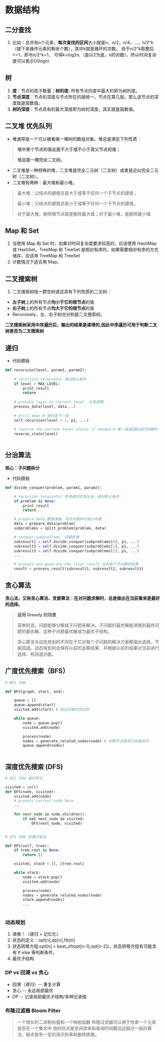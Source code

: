 # 数据结构

## 二分查找
1. 比如：总共有n个元素，**每次查找的区间**大小就是n，n/2，n/4，…，n/2^k（接下来操作元素的剩余个数），其中k就是循环的次数。 
由于n/2^k取整后>=1，即令n/2^k=1， 
可得k=log2n,（是以2为底，n的对数），所以时间复杂度可以表示O(logn)

## 树

1. **度**：节点的孩子数量；**树的度:** 所有节点的度中最大的即为树的度。
2. **节点深度**：节点的深度与节点所在的层统一，节点在第几层，那么该节点的深度就是层数值。
3. **树的深度**：节点具有的最大深度即为树的深度，其实就是层数值。



## 二叉堆 优先队列
* 堆通常是一个可以被看做一棵树的数组对象。堆总是满足下列性质：
> **堆中某个节点的值总是不大于或不小于其父节点的值；**
> 
> **堆总是一棵完全二叉树。**


* 二叉堆是一种特殊的堆，二叉堆是完全二元树（二叉树）或者是近似完全二元树（二叉树）。
* 二叉堆有两种：最大堆和最小堆。
> 最大堆：父结点的键值总是大于或等于任何一个子节点的键值；
> 
> 最小堆：父结点的键值总是小于或等于任何一个子节点的键值。
>
> 对于最大堆，删除根节点就是删除最大值；对于最小堆，是删除最小值


## Map 和 Set

1. 当使用 Map 和 Set 时，如果对时间复杂度要求较高的，应该使用 HashMap 或 HashSet。TreeMap 和 TreeSet 是相对有序的，如果需要相对有序的方式储存，应该用 TreeMap 和 TreeSet
2. 计数情况下适合用 Map。


## 二叉搜索树
1. 二叉搜索树指一颗空树或这具有下列性质的二叉树：

* **左子树**上的所有节点**均小于它的根节点**的值
* **右子树**上的所有节点**均大于它的根节点**的值
* Recursively，左、右子树也分别是二叉搜索树。

**二叉搜索树采用中序遍历后，输出的结果是递增的,因此中序遍历可用于判断二叉树是否为二叉搜索树**

## 递归

* 代码模板

```python
def recursion(level, param1, param2):
	
	# recursion terminator 递归终止条件
	if level > MAX_LEVEL:
		print_result
		return
	
	# process logic in current level  业务逻辑
	process_data(level, data...)
	
	# drill down # 递归至下一层
	self.recursion(level + 1, p1, ...)
	
	# reverse the current level status if needed # 某一层返回后进行的操作，非必须
	reverse_state(level)
	
```

## 分治算法

**核心：子问题拆分** 

* 代码模板

```python
def divide_conquer(problem, param1, param2):

    # recursion terminator 利用递归实现分治，递归终止条件
    if problem is None:
        print_result
        return 

    # prepare data 数据准备，将大问题拆分成小问题
    data = prepare_data(problem)
    subproblems = split_problem(problem, data)

    # conquer subproblems  问题处理 
    subresult1 = self.divide_conquer(subproblems[0], p1, ...)
    subresult2 = self.divide_conquer(subproblems[1], p1, ...)
    subresult3 = self.divide_conquer(subproblems[2], p1, ...)
    ...

    # process and generate the final result 合并各个子问题的结果
    result = process_result(subresult1, subresult2, subresult3)


```

## 贪心算法
**贪心法，又称贪心算法、贪婪算法：在对问题求解时，总是做出在当前看来是最好的选择。**

> **适用 Greedy 的场景**
> 
> 简单的说，问题能够分解成子问题来解决，子问题的最优解能递推到最终问题的最优解。这种子问题最优解成为最优子结构。
> 
> 贪心算法与动态规划的不同在于它对每个子问题的解决方案都做出选择，不能回退。动态规划则会保存以前的运算结果，并根据以前的结果对当前进行选择，有回退功能。


## 广度优先搜索（BFS）
```python
# BFS 代码

def BFS(graph, start, end):

	queue = []
	queue.append(start)
	visited.add(start) # 标记已被访问过的

	while queue:
		node = queue.pop()
		visited.add(node)

		process(node)
		nodes = generate_related_nodes(node) # 判断节点是否已经被访问
		queue.append(nodes)
		
```

## 深度优先搜索 (DFS)
```python
# DFS 代码 递归写法

visited = set()
def DFS(node, visited):
	visited.add(node)
	# process current node here.
	...

	for next_node in node.children():
		if not next_node in visited:
			DFS(next_node, visited)
			
```

```python
# DFS 代码 非递归写法

def DFS(self, tree):
	if tree.root is None:
		return []

	visited, stack = [], [tree.root]

	while stack:
		node = stack.pop()
		visited.add(node)

		process(node)
		nodes = generate_related_nodes(node)
		stack.append(nodes)
		...
		
```

### 动态规划

1. 递推！（递归 + 记忆化）
2. 状态的定义：opt[n],dp[n],fib[n]
3. 状态转移方程:opt[n] = best_of(opt[n-1],opt[n-2])，状态转移方程有可能含有 if else 等判断条件。
4. 最优子结构

### DP vs 回溯 vs 贪心
* 回溯（递归）-- 重复计算
* 贪心 -- 永远局部最优
* DP -- 记录局部最优子结构/多种记录值

### 布隆过滤器 Bloom Filter
> 一个很长的二进制向量和一个映射函数
> 布隆过滤器可以用于检索一个元素是否在一个集合中
> 他的优点是空间效率和查询时间都远远超过一般的算法，缺点是有一定的误识别率和删除困难。
